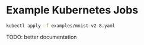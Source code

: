 # Example Kubernetes Jobs

```bash
kubectl apply -f examples/mnist-v2-8.yaml
```

TODO: better documentation
